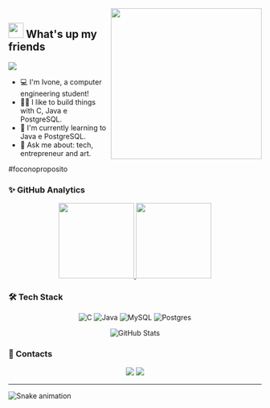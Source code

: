 <img align="right" src="https://github.com/IvoneAntunes/IvoneAntunes/blob/master/images/illustration.png" width="300"/>

## <img src="https://media.giphy.com/media/hvRJCLFzcasrR4ia7z/giphy.gif" width="30px"> What's up my friends 

![](https://komarev.com/ghpvc/?username=IvoneAntunes&color=green)

- :computer: I'm Ivone, a computer engineering student! 
- 👨‍💻 I like to build things with C, Java e PostgreSQL.
- 🌱 I'm currently learning to Java e PostgreSQL.
- 💬 Ask me about: tech, entrepreneur and art.

#foconoproposito

### ✨ GitHub Analytics

<p align="center">
  <a href="https://github.com/IvoneAntunes">
    <img height="150em" src="https://github-readme-stats-eight-theta.vercel.app/api?username=IvoneAntunes&show_icons=true&theme=dark&include_all_commits=true&count_private=true&show_owner=true"/>
    <img height="150em" src="https://github-readme-streak-stats.herokuapp.com/?user=IvoneAntunes&count_private=true&theme=dark"/>
  </a>
</p>

### 🛠 Tech Stack
<div align="center"> 

  ![C](https://img.shields.io/badge/c-%2300599C.svg?style=for-the-badge&logo=c&logoColor=white)
  ![Java](https://img.shields.io/badge/java-%23ED8B00.svg?style=for-the-badge&logo=java&logoColor=white)
  ![MySQL](https://img.shields.io/badge/mysql-%2300f.svg?style=for-the-badge&logo=mysql&logoColor=white)
  ![Postgres](https://img.shields.io/badge/postgres-%23316192.svg?style=for-the-badge&logo=postgresql&logoColor=white)

</div>

<div align="center"> 

  ![GitHub Stats](https://github-readme-stats.vercel.app/api/top-langs/?username=IvoneAntunes&layout=compact&langs_count=8&theme=dark)

</div>

### 📝 Contacts

<div align="center"> 

  <a href="https://www.linkedin.com/in/ivone-antunes-de-souza-68383722a/" target="_blank"><img src="https://img.shields.io/badge/-LinkedIn-%230077B5?style=for-the-badge&logo=linkedin&logoColor=white" target="_blank"></a> 
  <a href = "mailto:antunesivone436@gmail.com"><img src="https://img.shields.io/badge/-Gmail-c14438?style=for-the-badge&logo=gmail&logoColor=white" target="_blank"></a>
  <!-- <a href="https://www.youtube.com/channel/UCKyBkY5OlIiVLSvoj9eSaFQ" target="_blank"><img src="https://img.shields.io/badge/YouTube-FF0000?style=for-the-badge&logo=youtube&logoColor=white" target="_blank"></a> -->
  <!-- <a href="https://www.instagram.com/jpantunes13/" target="_blank"><img src="https://img.shields.io/badge/-Instagram-%23E4405F?style=for-the-badge&logo=instagram&logoColor=white" target="_blank"></a> -->

</div>

---

![Snake animation](https://raw.githubusercontent.com/IvoneAntunes/IvoneAntunes/output/github-contribution-grid-snake-dark.svg?palette=github-dark)
